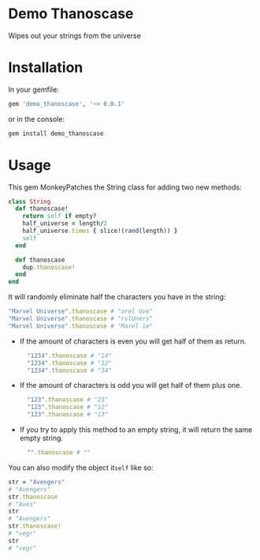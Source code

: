 # Demo Thanoscase

Wipes out your strings from the universe

# Installation

In your gemfile:

```ruby
gem 'demo_thanoscase', '~> 0.0.1'
``` 

or in the console:

```ruby
gem install demo_thanoscase
```

# Usage

This gem MonkeyPatches the String class for adding two new methods:

```ruby
class String
  def thanoscase!
    return self if empty?
    half_universe = length/2
    half_universe.times { slice!(rand(length)) }
    self
  end

  def thanoscase
    dup.thanoscase!
  end
end
```

It will randomly eliminate half the characters you have in the string:

```ruby
"Marvel Universe".thanoscase # "arel Uve"
"Marvel Universe".thanoscase # "rvlUners"
"Marvel Universe".thanoscase # "Marel ie"
```

- If the amount of characters is even you will get half of them as return.
  ```ruby
    "1234".thanoscase # "14"
    "1234".thanoscase # "12"
    "1234".thanoscase # "34"
  ```
- If the amount of characters is odd you will get half of them plus one.
  ```ruby
    "123".thanoscase # "23"
    "123".thanoscase # "12"
    "123".thanoscase # "13"
  ```
- If you try to apply this method to an empty string, it will return the same empty string.
  ```ruby
    "".thanoscase # ""
  ```

You can also modify the object it`self` like so:

```ruby
str = "Avengers"
# "Avengers"
str.thanoscase
# "Aves"
str
# "Avengers"
str.thanoscase!
# "vegr"
str
# "vegr"
```
